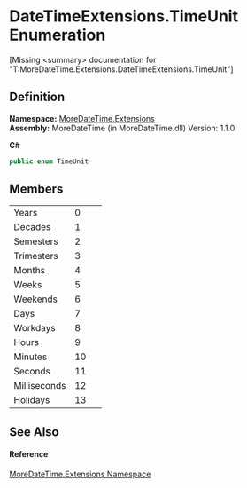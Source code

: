 # DateTimeExtensions.TimeUnit Enumeration


\[Missing &lt;summary&gt; documentation for "T:MoreDateTime.Extensions.DateTimeExtensions.TimeUnit"\]



## Definition
**Namespace:** <a href="N_MoreDateTime_Extensions">MoreDateTime.Extensions</a>  
**Assembly:** MoreDateTime (in MoreDateTime.dll) Version: 1.1.0

**C#**
``` C#
public enum TimeUnit
```



## Members
<table>
<tr>
<td>Years</td>
<td>0</td>
<td> </td></tr>
<tr>
<td>Decades</td>
<td>1</td>
<td> </td></tr>
<tr>
<td>Semesters</td>
<td>2</td>
<td> </td></tr>
<tr>
<td>Trimesters</td>
<td>3</td>
<td> </td></tr>
<tr>
<td>Months</td>
<td>4</td>
<td> </td></tr>
<tr>
<td>Weeks</td>
<td>5</td>
<td> </td></tr>
<tr>
<td>Weekends</td>
<td>6</td>
<td> </td></tr>
<tr>
<td>Days</td>
<td>7</td>
<td> </td></tr>
<tr>
<td>Workdays</td>
<td>8</td>
<td> </td></tr>
<tr>
<td>Hours</td>
<td>9</td>
<td> </td></tr>
<tr>
<td>Minutes</td>
<td>10</td>
<td> </td></tr>
<tr>
<td>Seconds</td>
<td>11</td>
<td> </td></tr>
<tr>
<td>Milliseconds</td>
<td>12</td>
<td> </td></tr>
<tr>
<td>Holidays</td>
<td>13</td>
<td> </td></tr>
</table>

## See Also


#### Reference
<a href="N_MoreDateTime_Extensions">MoreDateTime.Extensions Namespace</a>  
